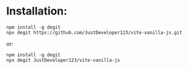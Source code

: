 # Installation:

```
npm install -g degit
npx degit https://github.com/JustDeveloper123/vite-vanilla-js.git
```

or:

```
npm install -g degit
npx degit JustDeveloper123/vite-vanilla-js
```
